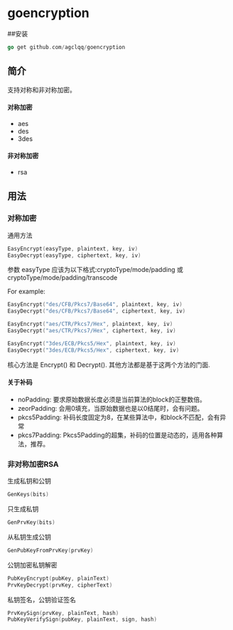 # goencryption

##安装
```go
go get github.com/agclqq/goencryption
```
## 简介
支持对称和非对称加密。

#### 对称加密
 * aes
 * des
 * 3des
  
#### 非对称加密
 * rsa

## 用法

### 对称加密
通用方法
```go
EasyEncrypt(easyType, plaintext, key, iv)
EasyDecrypt(easyType, ciphertext, key, iv)
```
参数 easyType 应该为以下格式:cryptoType/mode/padding 或 cryptoType/mode/padding/transcode

For example:
```go
EasyEncrypt("des/CFB/Pkcs7/Base64", plaintext, key, iv)
EasyDecrypt("des/CFB/Pkcs7/Base64", ciphertext, key, iv)

EasyEncrypt("aes/CTR/Pkcs7/Hex", plaintext, key, iv)
EasyDecrypt("aes/CTR/Pkcs7/Hex", ciphertext, key, iv)

EasyEncrypt("3des/ECB/Pkcs5/Hex", plaintext, key, iv)
EasyDecrypt("3des/ECB/Pkcs5/Hex", ciphertext, key, iv)
```
核心方法是 Encrypt() 和 Decrypt(). 其他方法都是基于这两个方法的门面.
#### 关于补码
* noPadding: 要求原始数据长度必须是当前算法的block的正整数倍。
* zeorPadding: 会用0填充，当原始数据也是以0结尾时，会有问题。
* pkcs5Padding: 补码长度固定为8，在某些算法中，和block不匹配，会有异常
* pkcs7Padding: Pkcs5Padding的超集，补码的位置是动态的，适用各种算法，推荐。
### 非对称加密RSA

生成私钥和公钥
```go
GenKeys(bits)
```

只生成私钥
```go
GenPrvKey(bits)
```

从私钥生成公钥
```go
GenPubKeyFromPrvKey(prvKey)
```

公钥加密私钥解密
```go
PubKeyEncrypt(pubKey, plainText)
PrvKeyDecrypt(prvKey, cipherText)
```

私钥签名，公钥验证签名
```go
PrvKeySign(prvKey, plainText, hash)
PubKeyVerifySign(pubKey, plainText, sign, hash)
```